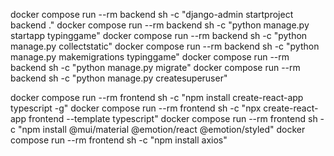 docker compose run --rm backend sh -c "django-admin startproject backend ."
docker compose run --rm backend sh -c "python manage.py startapp typinggame"
docker compose run --rm backend sh -c "python manage.py collectstatic"
docker compose run --rm backend sh -c "python manage.py makemigrations typinggame"
docker compose run --rm backend sh -c "python manage.py migrate"
docker compose run --rm backend sh -c "python manage.py createsuperuser"

docker compose run --rm frontend sh -c "npm install create-react-app typescript -g"
docker compose run --rm frontend sh -c "npx create-react-app frontend --template typescript"
docker compose run --rm frontend sh -c "npm install @mui/material @emotion/react @emotion/styled"
docker compose run --rm frontend sh -c "npm install axios"